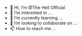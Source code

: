 - 👋 Hi, I’m @The Hell Official
- 👀 I’m interested in ...
- 🌱 I’m currently learning ...
- 💞️ I’m looking to collaborate on ...
- 📫 How to reach me ...

<!---
The Hell Official✓ is a ✨ special ✨ repository because its `README.md` (this file) appears on your GitHub profile.
You can click the Preview link to take a look at your changes.
--->
